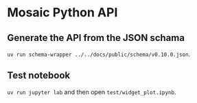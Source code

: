 # Mosaic Python API

## Generate the API from the JSON schama

`uv run schema-wrapper ../../docs/public/schema/v0.10.0.json`.

## Test notebook

`uv run jupyter lab` and then open `test/widget_plot.ipynb`.
